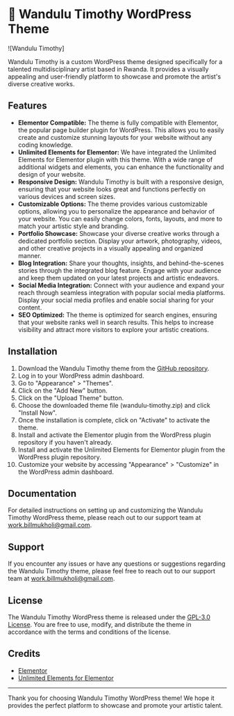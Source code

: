 # 🎨 Wandulu Timothy WordPress Theme

![Wandulu Timothy]

Wandulu Timothy is a custom WordPress theme designed specifically for a talented multidisciplinary artist based in Rwanda. It provides a visually appealing and user-friendly platform to showcase and promote the artist's diverse creative works.

## Features

- **Elementor Compatible:** The theme is fully compatible with Elementor, the popular page builder plugin for WordPress. This allows you to easily create and customize stunning layouts for your website without any coding knowledge.
- **Unlimited Elements for Elementor:** We have integrated the Unlimited Elements for Elementor plugin with this theme. With a wide range of additional widgets and elements, you can enhance the functionality and design of your website.
- **Responsive Design:** Wandulu Timothy is built with a responsive design, ensuring that your website looks great and functions perfectly on various devices and screen sizes.
- **Customizable Options:** The theme provides various customizable options, allowing you to personalize the appearance and behavior of your website. You can easily change colors, fonts, layouts, and more to match your artistic style and branding.
- **Portfolio Showcase:** Showcase your diverse creative works through a dedicated portfolio section. Display your artwork, photography, videos, and other creative projects in a visually appealing and organized manner.
- **Blog Integration:** Share your thoughts, insights, and behind-the-scenes stories through the integrated blog feature. Engage with your audience and keep them updated on your latest projects and artistic endeavors.
- **Social Media Integration:** Connect with your audience and expand your reach through seamless integration with popular social media platforms. Display your social media profiles and enable social sharing for your content.
- **SEO Optimized:** The theme is optimized for search engines, ensuring that your website ranks well in search results. This helps to increase visibility and attract more visitors to explore your artistic creations.

## Installation

1. Download the Wandulu Timothy theme from the [GitHub repository](https://github.com/BillMukholi/WanduluTimothy-WordPress_Theme).
2. Log in to your WordPress admin dashboard.
3. Go to "Appearance" > "Themes".
4. Click on the "Add New" button.
5. Click on the "Upload Theme" button.
6. Choose the downloaded theme file (wandulu-timothy.zip) and click "Install Now".
7. Once the installation is complete, click on "Activate" to activate the theme.
8. Install and activate the Elementor plugin from the WordPress plugin repository if you haven't already.
9. Install and activate the Unlimited Elements for Elementor plugin from the WordPress plugin repository.
10. Customize your website by accessing "Appearance" > "Customize" in the WordPress admin dashboard.

## Documentation

For detailed instructions on setting up and customizing the Wandulu Timothy WordPress theme, please reach out to our support team at [work.billmukholi@gmail.com](mailto:[work.billmukholi@gmail.com).

## Support

If you encounter any issues or have any questions or suggestions regarding the Wandulu Timothy theme, please feel free to reach out to our support team at [work.billmukholi@gmail.com](mailto:[work.billmukholi@gmail.com).

## License

The Wandulu Timothy WordPress theme is released under the [GPL-3.0 License](https://www.gnu.org/licenses/gpl-3.0.en.html). You are free to use, modify, and distribute the theme in accordance with the terms and conditions of the license.

## Credits

- [Elementor](https://elementor.com/)
- [Unlimited Elements for Elementor](https://unlimited-elements.com/)

---

Thank you for choosing Wandulu Timothy WordPress theme! We hope it provides the perfect platform to showcase and promote your artistic talent.